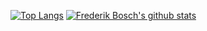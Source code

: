 
[![Top Langs](https://github-readme-stats.vercel.app/api/top-langs/?username=fbosch&hide_langs_below=5&theme=dark&layout=compact&hide_border=true&bg_color=0d1118)]()
[![Frederik Bosch's github stats](https://github-readme-stats.vercel.app/api?username=fbosch&theme=dark&hide_border=true&bg_color=0d1118&hide_title=true&show_icons=true&icon_color=8b949e)]()


